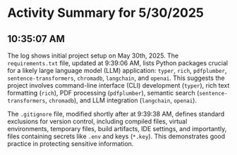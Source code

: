 # Activity Summary for 5/30/2025

## 10:35:07 AM
The log shows initial project setup on May 30th, 2025.  The `requirements.txt` file, updated at 9:39:06 AM, lists Python packages crucial for a likely large language model (LLM) application: `typer`, `rich`, `pdfplumber`, `sentence-transformers`, `chromadb`, `langchain`, and `openai`. This suggests the project involves command-line interface (CLI) development (`typer`), rich text formatting (`rich`), PDF processing (`pdfplumber`), semantic search (`sentence-transformers`, `chromadb`), and LLM integration (`langchain`, `openai`).

The `.gitignore` file, modified shortly after at 9:39:38 AM, defines standard exclusions for version control, including compiled files, virtual environments, temporary files, build artifacts, IDE settings, and importantly, files containing secrets like `.env` and keys (`*.key`).  This demonstrates good practice in protecting sensitive information.
